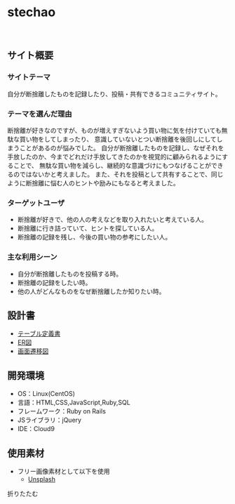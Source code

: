 # stechao
​
## サイト概要
### サイトテーマ
自分が断捨離したものを記録したり、投稿・共有できるコミュニティサイト。
​
### テーマを選んだ理由
断捨離が好きなのですが、ものが増えすぎないよう買い物に気を付けていても無駄な買い物をしてしまったり、
意識していないとつい断捨離を後回しにしてしまうことがあるのが悩みでした。
自分が断捨離したものを記録し、なぜそれを手放したのか、今までどれだけ手放してきたのかを視覚的に顧みられるようにすることで、
無駄な買い物を減らし、継続的な意識づけにもつなげることができるのではないかと考えました。
また、それを投稿として共有することで、同じように断捨離に悩む人のヒントや励みにもなると考えました。

### ターゲットユーザ
- 断捨離が好きで、他の人の考えなどを取り入れたいと考えている人。
- 断捨離に行き詰っていて、ヒントを探している人。
- 断捨離の記録を残し、今後の買い物の参考にしたい人。
​
### 主な利用シーン
- 自分が断捨離したものを投稿する時。
- 断捨離の記録をしたい時。
- 他の人がどんなものをなぜ断捨離したか知りたい時。
​
## 設計書
- [テーブル定義書](https://docs.google.com/spreadsheets/d/1zqArP2UiEOINWpOsM9x2cFM6HADGKdJa/edit?usp=sharing&ouid=105848788524554887104&rtpof=true&sd=true)
- [ER図](https://drive.google.com/file/d/18ImwtOei5uYCDuiLHEkTsPz1Ws5fC3jN/view?usp=sharing)
- [画面遷移図](https://drive.google.com/file/d/183MdHpsRM8ukcu_4CIhgt0M3sYruo48x/view?usp=sharing)
​
## 開発環境
- OS：Linux(CentOS)
- 言語：HTML,CSS,JavaScript,Ruby,SQL
- フレームワーク：Ruby on Rails
- JSライブラリ：jQuery
- IDE：Cloud9
​
## 使用素材
- フリー画像素材として以下を使用
  - [Unsplash](https://unsplash.com/ja)

折りたたむ
